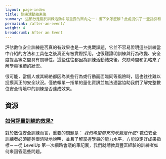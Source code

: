 ```yaml
---
layout: page-index
title: 訓練活動結束後
summary: 這部分是關於訓練活動中最重要的面向之一：接下來怎麼辦？此處提供了一些指引和資源，包括活動評量、評估訓練效果、追踪學員的後續狀況以及支援他們採用任何實踐方案或工具。訓練員於活動結束後所作的事情，可能會對學員帶來重要的影響而改變其學習和行為模式。
permalink: /after-an-event/
weight: 4
breadcrumb: After an Event
---
```

評估數位安全訓練是否真的有效果也是一大挑戰課題，它並不容易證明這些訓練當中介紹的方法和工具在之後真正有被實際採用。也很難證明訓練與行為改變、安全度提高等之間具有關聯性，這些往往都因為訓練活動結束後，欠缺時間和策略來了解學員後續的狀況。

很可能，當個人或其網絡都因為某些行為或行動而面臨同等風險時，這也往往難以捉摸真正的安全狀況。僅依賴單一指單的量化資訊並無法適當協助我們了解完整數位安全情境中的訓練是否達成效果。

## 資源 ##

### [如何評量訓練的效果?]() ###
對於數位安全訓練而言，重要的問題是： *我們希望帶來的改變是什麼?* 數位安全訓練者必須能夠很清晰地說明，並且了解掌握學員的能力水平，方能設定好成果指標－－從 LevelUp 第一次網路會議的筆記裏，我們就請教具豐富經驗的訓練者如何來回答這些問題。 
